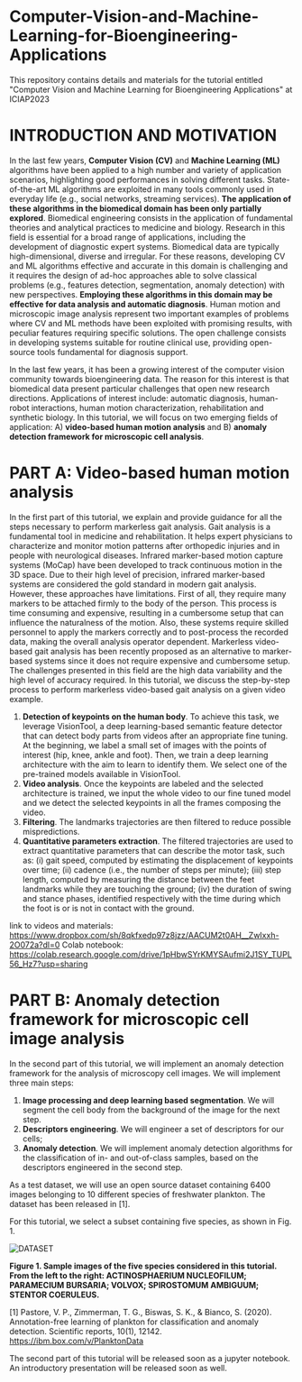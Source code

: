 # Computer-Vision-and-Machine-Learning-for-Bioengineering-Applications

This repository contains details and materials for the tutorial entitled "Computer Vision and Machine Learning for Bioengineering Applications" at ICIAP2023 

# INTRODUCTION AND MOTIVATION 

In the last few years, **Computer Vision (CV)** and **Machine Learning (ML)** algorithms have been applied to a high number and variety of application scenarios, highlighting good performances in solving different tasks. State-of-the-art ML algorithms are exploited in many tools commonly used in everyday life (e.g., social networks, streaming services).
**The application of these algorithms in the biomedical domain has been only partially explored**.
Biomedical engineering consists in the application of fundamental theories and analytical practices to medicine and biology. Research in this field is essential for a broad range of applications, including the development of diagnostic expert systems. Biomedical data are typically high-dimensional, diverse and irregular. For these reasons, developing CV and ML algorithms effective and accurate in this domain is challenging and it requires the design of ad-hoc approaches able to solve classical problems (e.g., features detection, segmentation, anomaly detection) with new perspectives. **Employing these algorithms in this domain may be effective for data analysis and automatic diagnosis**.
Human motion and microscopic image analysis represent two important examples of problems where CV and ML methods have been exploited with promising results, with peculiar features requiring specific solutions. The open challenge consists in developing systems suitable for routine clinical use, providing open-source tools fundamental for diagnosis support.

In the last few years, it has been a growing interest of the computer vision community towards bioengineering data. The reason for this interest is that biomedical data present particular challenges that open new research directions. Applications of interest include: automatic diagnosis, human-robot interactions, human motion characterization, rehabilitation and synthetic biology. In this tutorial, we will focus on two emerging fields of application: A) **video-based human motion analysis** and B) **anomaly detection framework for microscopic cell analysis**.

# PART A: Video-based human motion analysis

In the first part of this tutorial, we explain and provide guidance for all the steps necessary to perform markerless gait analysis. Gait analysis is a fundamental tool in medicine and rehabilitation. It helps expert physicians to characterize and monitor motion patterns after orthopedic injuries and in people with neurological diseases. Infrared marker-based motion capture systems (MoCap) have been developed to track continuous motion in the 3D space. Due to their high level of precision, infrared marker-based systems are considered the gold standard in modern gait analysis. However, these approaches have limitations. First of all, they require many markers to be attached firmly to the body of the person. This process is time consuming and expensive, resulting in a cumbersome setup that can influence the naturalness of the motion. Also, these systems require skilled personnel to apply the markers correctly and to post-process the recorded data, making the overall analysis operator dependent.
Markerless video-based gait analysis has been recently proposed as an alternative to marker-based systems since it does not require expensive and cumbersome setup. The challenges presented in this field are the high data variability and the high level of accuracy required. 
In this tutorial, we discuss the step-by-step process to perform markerless video-based gait analysis on a given video example.

1. **Detection of keypoints on the human body**. To achieve this task, we leverage VisionTool, a deep learning-based semantic feature detector that can detect body parts from videos after an appropriate fine tuning. At the beginning, we label a small set of images with the points of interest (hip, knee, ankle and foot).
Then, we train a deep learning architecture with the aim to learn to identify them. We select one of the pre-trained models available in VisionTool.
2. **Video analysis**. Once the keypoints are labeled and the selected architecture is trained, we input the whole video to our fine tuned model and we detect the selected keypoints in all the frames composing the video. 
3. **Filtering**. The landmarks trajectories are then filtered to reduce possible mispredictions.
4. **Quantitative parameters extraction**. The filtered trajectories are used to extract quantitative parameters that can describe the motor task, such as: (i) gait speed, computed by estimating the displacement of keypoints over time; (ii) cadence (i.e., the number of steps per minute); (iii) step length, computed by measuring the distance between the feet landmarks while they are touching the ground; (iv) the duration of swing and stance phases, identified respectively with the time during which the foot is or is not in contact with the ground.

link to videos and materials: https://www.dropbox.com/sh/8qkfxedp97z8jzz/AACUM2t0AH__ZwIxxh-2O072a?dl=0
Colab notebook: https://colab.research.google.com/drive/1pHbwSYrKMYSAufmi2J1SY_TUPL56_Hz7?usp=sharing

# PART B: Anomaly detection framework for microscopic cell image analysis 

In the second part of this tutorial, we will implement an anomaly detection framework for the analysis of microscopy cell images.
We will implement three main steps:

1. **Image processing and deep learning based segmentation**. We will segment the cell body from the background of the image for the next step.
2. **Descriptors engineering**. We will engineer a set of descriptors for our cells;
3. **Anomaly detection**. We will implement anomaly detection algorithms for the classification of in- and out-of-class samples, based on the descriptors engineered in the second step.
  
As a test dataset, we will use an open source dataset containing 6400 images belonging to 10 different species of freshwater plankton.
The dataset has been released in [1]. 

For this tutorial, we select a subset containing five species, as shown in Fig. 1. 

![DATASET](https://github.com/Malga-Vision/Computer-Vision-and-Machine-Learning-for-Bioengineering-Applications/assets/51142446/59be2724-4906-44f4-89c1-b861a42ab268)

**Figure 1. Sample images of the five species considered in this tutorial. From the left to the right: ACTINOSPHAERIUM NUCLEOFILUM; PARAMECIUM BURSARIA; VOLVOX; SPIROSTOMUM AMBIGUUM; STENTOR COERULEUS.** 


[1] Pastore, V. P., Zimmerman, T. G., Biswas, S. K., & Bianco, S. (2020). Annotation-free learning of plankton for classification and anomaly detection. Scientific reports, 10(1), 12142.
https://ibm.box.com/v/PlanktonData



The second part of this tutorial will be released soon as a jupyter notebook. An introductory presentation will be released soon as well. 
